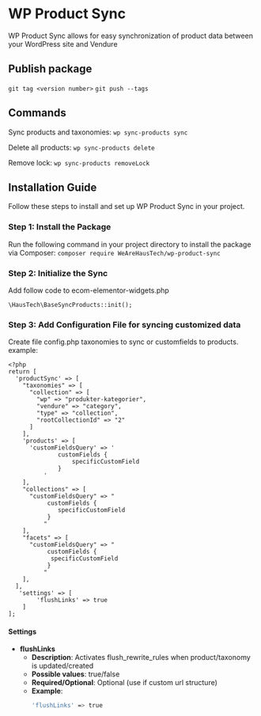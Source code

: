 # WP Product Sync

WP Product Sync allows for easy synchronization of product data between your WordPress site and Vendure

## Publish package

`git tag <version number>`
`git push --tags`

## Commands

Sync products and taxonomies:
`wp sync-products sync`

Delete all products:
`wp sync-products delete`

Remove lock:
`wp sync-products removeLock`

## Installation Guide

Follow these steps to install and set up WP Product Sync in your project.

### Step 1: Install the Package

Run the following command in your project directory to install the package via Composer:
`composer require WeAreHausTech/wp-product-sync`

### Step 2: Initialize the Sync

Add follow code to ecom-elementor-widgets.php

```
\HausTech\BaseSyncProducts::init();
```

### Step 3: Add Configuration File for syncing customized data

Create file config.php taxonomies to sync or customfields to products.
example:

```
<?php
return [
  'productSync' => [
    "taxonomies" => [
      "collection" => [
        "wp" => "produkter-kategorier",
        "vendure" => "category",
        "type" => "collection",
        "rootCollectionId" => "2"
      ]
    ],
    'products' => [
      'customFieldsQuery' => '
              customFields {
                  specificCustomField
              }
          '
    ],
    "collections" => [
      "customFieldsQuery" => "
           customFields {
              specificCustomField
           }
          "
    ],
    "facets" => [
      "customFieldsQuery" => "
           customFields {
            specificCustomField
           }
          "
    ],
  ], 
   'settings' => [
        'flushLinks' => true
    ]
];
```

#### Settings

- **flushLinks**
  - **Description**: Activates flush_rewrite_rules when product/taxonomy is updated/created
  - **Possible values**: true/false
  - **Required/Optional**: Optional (use if custom url structure)
  - **Example**:
    ```bash
    'flushLinks' => true
    ```